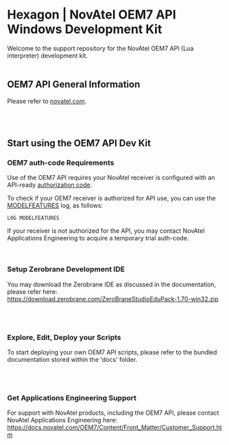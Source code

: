 <h1>Hexagon | NovAtel OEM7 API Windows Development Kit</h1>
Welcome to the support repository for the NovAtel OEM7 API (Lua interpreter) development kit. 
<BR><BR>

<p>
    <h2>OEM7 API General Information</h2>
    Please refer to <a href="https://novatel.com/products/firmware-options-pc-software/gnss-receiver-firmware-options/api">novatel.com</a>.
</p>
<BR><BR>
<p>
    <h2>Start using the OEM7 API Dev Kit</h2>
    <h3>OEM7 auth-code Requirements</h3>
    <p>
    Use of the OEM7 API requires your NovAtel receiver is configured with an API-ready <a href="https://docs.novatel.com/OEM7/Content/Firmware_Update/Upgrading_Using_the_AUTH.htm">authorization code</a>. 
    </p>
    <p>
    To check if your OEM7 receiver is authorized for API use, you can use the <a href="https://docs.novatel.com/OEM7/Content/Logs/MODELFEATURES.htm">MODELFEATURES</a> log, as follows:
    
`LOG MODELFEATURES`
    </p>
    <p>
    If your receiver is not authorized for the API, you may contact NovAtel Applications Engineering to acquire a temporary trial auth-code.
    </p>
</p>
<BR>
<p>
    <h3>Setup Zerobrane Development IDE</h3>
    You may download the Zerobrane IDE as discussed in the documentation, please refer here:<BR>
    <a href="https://download.zerobrane.com/ZeroBraneStudioEduPack-1.70-win32.zip">https://download.zerobrane.com/ZeroBraneStudioEduPack-1.70-win32.zip</a>
</p>
<BR><BR>
<p>
    <h3>Explore, Edit, Deploy your Scripts</h3>
    To start deploying your own OEM7 API scripts, please refer to the bundled documentation stored within the 'docs' folder.
</p>
<BR><BR>
<p>
    <h3>Get Applications Engineering Support</h3>
    For support with NovAtel products, including the OEM7 API, please contact NovAtel Applications Engineering here:<BR>
    <a href="https://docs.novatel.com/OEM7/Content/Front_Matter/Customer_Support.htm">https://docs.novatel.com/OEM7/Content/Front_Matter/Customer_Support.htm</a>
</p>